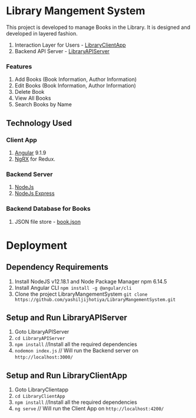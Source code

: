 # Library Mangement System
This project is developed to manage Books in the Library. It is designed and developed in layered fashion.

1. Interaction Layer for Users - [LibraryClientApp](https://github.com/yashiljijhotiya/LibraryMangementSystem/tree/master/LibraryClientApp)
2. Backend API Server - [LibraryAPIServer](https://github.com/yashiljijhotiya/LibraryMangementSystem/tree/master/LibraryAPIServer)

### Features
1. Add Books (Book Information, Author Information)
2. Edit Books (Book Information, Author Information)
3. Delete Book 
4. View All Books
5. Search Books by Name

## Technology Used
### Client App
1. [Angular](https://angular.io/) 9.1.9
2. [NgRX](https://ngrx.io/) for Redux.

### Backend Server
1. [NodeJs](https://nodejs.org/en/) 
2. [NodeJs Express](https://expressjs.com/)

### Backend Database for Books
1. JSON file store - [book.json](https://github.com/yashiljijhotiya/LibraryMangementSystem/blob/master/LibraryAPIServer/data_store/book.json)

# Deployment
## Dependency Requirements
1. Install NodeJS v12.18.1 and Node Package Manager npm 6.14.5
2. Install Angular CLI  `npm install -g @angular/cli` 
3. Clone the project LibraryMangementSystem `git clone https://github.com/yashiljijhotiya/LibraryMangementSystem.git`

## Setup and Run LibraryAPIServer
1. Goto LibraryAPIServer
2. `cd LibraryAPIServer`
3. `npm install` //Install all the required dependencies
3. `nodemon index.js` // Will run the Backend server on `http://localhost:3000/`

## Setup and Run LibraryClientApp
1. Goto LibraryClientapp
2. `cd LibraryClientApp`
3. `npm install` //Install all the required dependencies
3. `ng serve` // Will run the Client App on `http://localhost:4200/`
